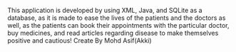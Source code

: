 This application is developed by using XML, Java, and SQLite as a database, as it is made
         to ease the lives of the patients and the doctors as well, as the patients can book their
         appointments with the particular doctor, buy medicines, and read articles regarding
         disease to make themselves positive and cautious!
Create By Mohd Asif(Akki)
